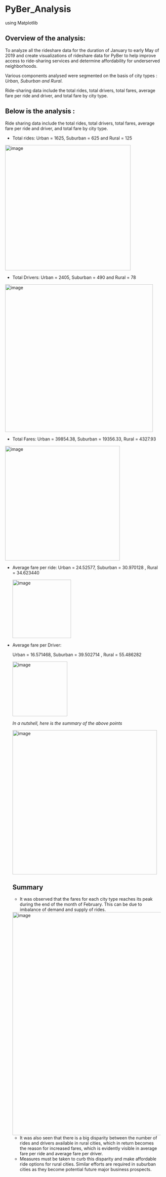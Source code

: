 # PyBer_Analysis
using Matplotlib

## Overview of the analysis: 
To analyze all the rideshare data for the duration of January to early May of 2019 and create visualizations of rideshare data for PyBer to help improve access to ride-sharing services and determine affordability for underserved neighborhoods.

Various components analysed were segmented on the basis of city types : *Urban, Suburban and Rural*.

Ride-sharing data include the total rides, 
total drivers, total fares, average fare per ride and driver, and total fare by city type.

## Below is the analysis :
Ride sharing data include the total rides, total drivers, total fares, average fare per ride and driver, and total fare by city type.

- Total rides:
Urban = 1625, Suburban = 625 and Rural = 125

<img width="406" alt="image" src="https://user-images.githubusercontent.com/94858846/151649393-6ac22957-0586-4e3c-8ddc-1db6bb28698e.png">

- Total Drivers:
  Urban = 2405, Suburban = 490 and Rural = 78

<img width="478" alt="image" src="https://user-images.githubusercontent.com/94858846/151649468-105b691e-f822-45fc-ab8f-8101d22fe063.png">

- Total Fares:
  Urban = 39854.38, Suburban =  19356.33, Rural = 4327.93
<img width="371" alt="image" src="https://user-images.githubusercontent.com/94858846/151649642-26ecd514-39a4-4c71-8bd8-0bea903b3f51.png">


- Average fare per ride:
  Urban = 24.52577, Suburban = 30.970128 , Rural = 34.623440
  
  <img width="189" alt="image" src="https://user-images.githubusercontent.com/94858846/151649759-54744fe0-98ef-4c2e-a6f9-f2087b4ced93.png">
  
   
- Average fare per Driver:
  
  Urban = 16.571468, Suburban = 39.502714 , Rural = 55.486282
  
    <img width="177" alt="image" src="https://user-images.githubusercontent.com/94858846/151649961-7d67bcab-74f1-4d56-bc64-29e1bb0291fd.png">

  *In a nutshell, here is the summary of the above points*
    
    <img width="467" alt="image" src="https://user-images.githubusercontent.com/94858846/151650136-d9a73c78-047a-4d5c-b866-c9ca55a2b2ef.png">

  
  ## Summary
  - It was observed that the fares for each city type reaches its peak during the end of the month of February. This can be due to imbalance of demand and supply of rides.
  
  <img width="722" alt="image" src="https://user-images.githubusercontent.com/94858846/151650046-b33c16b4-1d28-45f7-b3c1-75778c5db983.png">

  
  - It was also seen that there is a big disparity between the number of rides and drivers available in rural cities, which in return becomes the reason for increased fares, which is evidently visible in average fare per ride and average fare per driver. 
  - Measures must be taken to curb this disparity and make affordable ride options for rural cities. Similar efforts are required in suburban cities as they become potential future major business prospects. 
